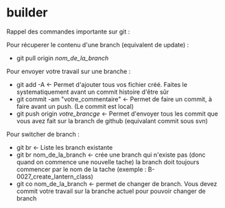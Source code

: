 # builder

Rappel des commandes importante sur git :

Pour récuperer le contenu d'une branch (equivalent de update) :

* git pull origin *nom_de_la_branch*

Pour envoyer votre travail sur une branche :

* git add -A <- Permet d'ajouter tous vos fichier créé. Faites le systematiquement avant un commit histoire d'être sûr
* git commit -am "votre_commentaire" <- Permet de faire un commit, à faire avant un push. (Le commit est local)
* git push origin *votre_brancge* <- Permet d'envoyer tous les commit que vous avez fait sur la branch de github (equivalant commit sous svn)

Pour switcher de branch :
* git br <- Liste les branch existante
* git br nom_de_la_branch <- crée une branch qui n'existe pas (donc quand on commence une nouvelle tache) la branch doit toujours commencer par le nom de la tache (exemple : B-0027_create_lantern_class)
* git co nom_de_la_branch <- permet de changer de branch. Vous devez commit votre travail sur la branche actuel pour pouvoir changer de branch
